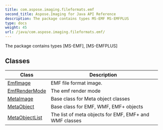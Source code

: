 ```yaml
---
title: com.aspose.imaging.fileformats.emf
second_title: Aspose.Imaging for Java API Reference
description: The package contains types MS-EMF MS-EMFPLUS
type: docs
weight: 45
url: /java/com.aspose.imaging.fileformats.emf/
---
```


The package contains types [MS-EMF], [MS-EMFPLUS]


## Classes

| Class | Description |
| --- | --- |
| [EmfImage](../com.aspose.imaging.fileformats.emf/emfimage) | EMF file format image. |
| [EmfRenderMode](../com.aspose.imaging.fileformats.emf/emfrendermode) | The emf render mode |
| [MetaImage](../com.aspose.imaging.fileformats.emf/metaimage) | Base class for Meta object classes |
| [MetaObject](../com.aspose.imaging.fileformats.emf/metaobject) | Base class for EMF, WMF, EMF+ objects |
| [MetaObjectList](../com.aspose.imaging.fileformats.emf/metaobjectlist) | The list of meta objects for EMF, EMF+ and WMF classes |
